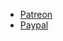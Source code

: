 * [Patreon](https://www.patreon.com/mfechner_gitlab_freebsd)
* [Paypal](https://paypal.me/MaFechner)
